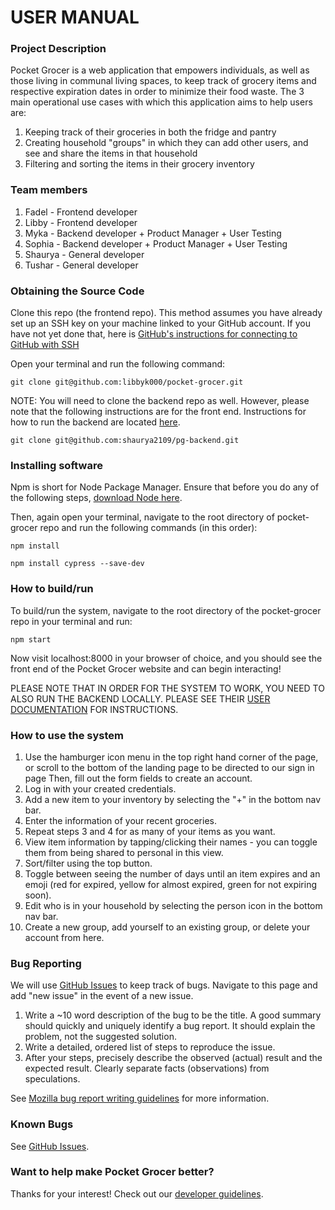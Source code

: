 # USER MANUAL

### Project Description
Pocket Grocer is a web application that empowers individuals, as well as those living in communal living spaces, to keep track of grocery items and respective expiration dates in order to minimize their food waste. The 3 main operational use cases with which this application aims to help users are:
1. Keeping track of their groceries in both the fridge and pantry
2. Creating household "groups" in which they can add other users, and see and share the items in that household
3. Filtering and sorting the items in their grocery inventory

### Team members
1. Fadel - Frontend developer
2. Libby - Frontend developer
3. Myka - Backend developer + Product Manager + User Testing
4. Sophia - Backend developer + Product Manager + User Testing
5. Shaurya - General developer
6. Tushar - General developer

### Obtaining the Source Code
Clone this repo (the frontend repo). This method assumes you have already set up an SSH key on your machine linked to your GitHub account. If you have not yet done that, here is [GitHub's instructions for connecting to GitHub with SSH](https://docs.github.com/en/github/authenticating-to-github/connecting-to-github-with-ssh)

Open your terminal and run the following command:
```
git clone git@github.com:libbyk000/pocket-grocer.git
```
NOTE: You will need to clone the backend repo as well. However, please note that the following instructions are for the front end. Instructions for how to run the backend are located [here](https://github.com/shaurya2109/pg-backend/blob/master/UserDocumentation.md).
```
git clone git@github.com:shaurya2109/pg-backend.git
```

### Installing software
Npm is short for Node Package Manager. Ensure that before you do any of the following steps, [download Node here](https://nodejs.org/en/download/).

Then, again open your terminal, navigate to the root directory of pocket-grocer repo and run the following commands (in this order):
```
npm install
```
```
npm install cypress --save-dev
```

### How to build/run
To build/run the system, navigate to the root directory of the pocket-grocer repo in your terminal and run:
```
npm start
```
Now visit localhost:8000 in your browser of choice, and you should see the front end of the Pocket Grocer website and can begin interacting!

PLEASE NOTE THAT IN ORDER FOR THE SYSTEM TO WORK, YOU NEED TO ALSO RUN THE BACKEND LOCALLY. PLEASE SEE THEIR [USER DOCUMENTATION](https://github.com/shaurya2109/pg-backend/blob/master/UserDocumentation.md) FOR INSTRUCTIONS.

### How to use the system
1. Use the hamburger icon menu in the top right hand corner of the page, or scroll to the bottom of the landing page to be directed to our sign in page Then, fill out the form fields to create an account.
2. Log in with your created credentials.
3. Add a new item to your inventory by selecting the "+" in the bottom nav bar.
4. Enter the information of your recent groceries.
5. Repeat steps 3 and 4 for as many of your items as you want.
6. View item information by tapping/clicking their names - you can toggle them from being shared to personal in this view.
7. Sort/filter using the top button.
8. Toggle between seeing the number of days until an item expires and an emoji (red for expired, yellow for almost expired, green for not expiring soon).
9. Edit who is in your household by selecting the person icon in the bottom nav bar.
10. Create a new group, add yourself to an existing group, or delete your account from here.

### Bug Reporting
We will use [GitHub Issues](https://github.com/libbyk000/pocket-grocer/issues) to keep track of bugs. Navigate to this page and add "new issue" in the event of a new issue.
1. Write a ~10 word description of the bug to be the title. A good summary should quickly and uniquely identify a bug report. It should explain the problem, not the suggested solution.
2. Write a detailed, ordered list of steps to reproduce the issue.
3. After your steps, precisely describe the observed (actual) result and the expected result. Clearly separate facts (observations) from speculations.

See [Mozilla bug report writing guidelines](https://developer.mozilla.org/en-US/docs/Mozilla/QA/Bug_writing_guidelines) for more information.

### Known Bugs
See [GitHub Issues](https://github.com/libbyk000/pocket-grocer/issues).

### Want to help make Pocket Grocer better?
Thanks for your interest! Check out our [developer guidelines](DEVELOPERGUIDELINES.md).
